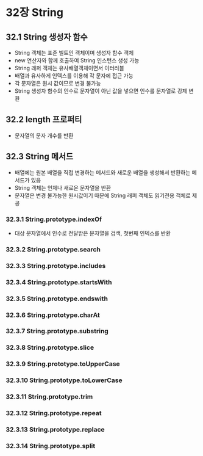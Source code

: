 # 32장 String

## 32.1 String 생성자 함수

- String 객체는 표준 빌트인 객체이며 생성자 함수 객체
- new 연산자와 함께 호출하여 String 인스턴스 생성 가능
- String 래퍼 객체는 유사배열객체이면서 이터러블
- 배열과 유사하게 인덱스를 이용해 각 문자에 접근 가능
- 각 문자열은 원시 값이므로 변경 불가능
- String 생성자 함수의 인수로 문자열이 아닌 값을 넣으면 인수를 문자열로 강제 변환

## 32.2 length 프로퍼티

- 문자열의 문자 개수를 반환

## 32.3 String 메서드

- 배열에는 원본 배열을 직접 변경하는 메서드와 새로운 배열을 생성해서 반환하는 메서드가 있음
- String 객체는 언제나 새로운 문자열을 반환
- 문자열은 변경 불가능한 원시값이기 때문에 String 래퍼 객체도 읽기전용 객체로 제공

### 32.3.1 String.prototype.indexOf

- 대상 문자열에서 인수로 전달받은 문자열을 검색, 첫번째 인덱스를 반환

### 32.3.2 String.prototype.search

### 32.3.3 String.prototype.includes

### 32.3.4 String.prototype.startsWith

### 32.3.5 String.prototype.endswith

### 32.3.6 String.prototype.charAt

### 32.3.7 String.prototype.substring

### 32.3.8 String.prototype.slice

### 32.3.9 String.prototype.toUpperCase

### 32.3.10 String.prototype.toLowerCase

### 32.3.11 String.prototype.trim

### 32.3.12 String.prototype.repeat

### 32.3.13 String.prototype.replace

### 32.3.14 String.prototype.split
